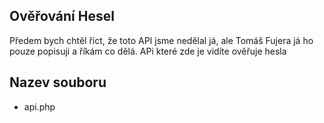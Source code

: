 ## Ověřování Hesel
Předem bych chtěl říct, že toto API jsme nedělal já, ale Tomáš Fujera já ho pouze popisuji a říkám co dělá.
APi které zde je vidíte ověřuje hesla 
## Nazev souboru
- api.php

